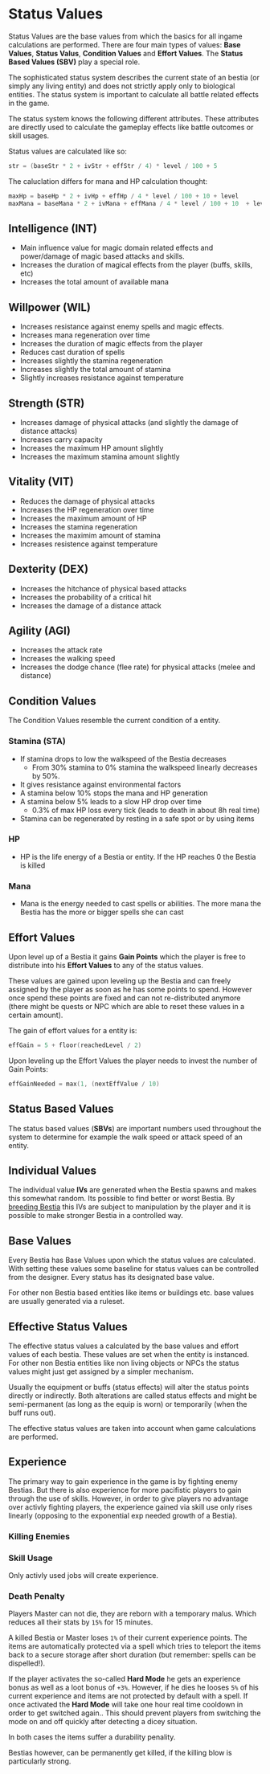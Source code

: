 # Status Values

Status Values are the base values from which the basics for all ingame calculations are performed.
There are four main types of values: **Base Values**, **Status Valus**, **Condition Values** and **Effort Values**. The
**Status Based Values (SBV)** play a special role.

The sophisticated status system describes the current state of an bestia (or simply any living entity) and does not
strictly apply only to biological entities. The status system is important to calculate all battle related effects
in the game.

The status system knows the following different attributes. These attributes are directly used to calculate the gameplay
effects like battle outcomes or skill usages.

Status values are calculated like so:

```kotlin
str = (baseStr * 2 + ivStr + effStr / 4) * level / 100 + 5
```

The caluclation differs for mana and HP calculation thought:

```kotlin
maxHp = baseHp * 2 + ivHp + effHp / 4 * level / 100 + 10 + level
maxMana = baseMana * 2 + ivMana + effMana / 4 * level / 100 + 10  + level * 2
```

## Intelligence (INT)

* Main influence value for magic domain related effects and power/damage of magic based attacks and skills.
* Increases the duration of magical effects from the player (buffs, skills, etc)
* Increases the total amount of available mana

## Willpower (WIL)

* Increases resistance against enemy spells and magic effects.
* Increases mana regeneration over time
* Increases the duration of magic effects from the player
* Reduces cast duration of spells
* Increases slightly the stamina regeneration
* Increases slightly the total amount of stamina
* Slightly increases resistance against temperature

## Strength (STR)

* Increases damage of physical attacks (and slightly the damage of distance attacks)
* Increases carry capacity
* Increases the maximum HP amount slightly
* Increases the maximum stamina amount slightly

## Vitality (VIT)

* Reduces the damage of physical attacks
* Increases the HP regeneration over time
* Increases the maximum amount of HP
* Increases the stamina regeneration
* Increases the maximim amount of stamina
* Increases resistence against temperature

## Dexterity (DEX)

* Increases the hitchance of physical based attacks
* Increases the probability of a critical hit
* Increases the damage of a distance attack

## Agility (AGI)

* Increases the attack rate
* Increases the walking speed
* Increases the dodge chance (flee rate) for physical attacks (melee and distance)

## Condition Values

The Condition Values resemble the current condition of a entity.

### Stamina (STA)

* If stamina drops to low the walkspeed of the Bestia decreases
  * From 30% stamina to 0% stamina the walkspeed linearly decreases by 50%.
* It gives resistance against environmental factors
* A stamina below 10% stops the mana and HP generation
* A stamina below 5% leads to a slow HP drop over time
  * 0.3% of max HP loss every tick (leads to death in about 8h real time)
* Stamina can be regenerated by resting in a safe spot or by using items

### HP

* HP is the life energy of a Bestia or entity. If the HP reaches 0 the Bestia is killed

### Mana

* Mana is the energy needed to cast spells or abilities. The more mana the Bestia has the more
  or bigger spells she can cast

## Effort Values

Upon level up of a Bestia it gains **Gain Points** which the player is free to distribute into his **Effort Values**
to any of the status values.

These values are gained upon leveling up the Bestia and can freely assigned by the player as soon as he has some points
to spend. However once spend these points are fixed and can not re-distributed anymore (there might be quests or NPC which
are able to reset these values in a certain amount).

The gain of effort values for a entity is:

```kotlin
effGain = 5 + floor(reachedLevel / 2)
```

Upon leveling up the Effort Values the player needs to invest the number of Gain Points:

```kotlin
effGainNeeded = max(1, (nextEffValue / 10)
```

## Status Based Values

The status based values (**SBVs**) are important numbers used throughout the system to determine for example the walk
speed or attack speed of an entity.

## Individual Values

The individual value **IVs** are generated when the Bestia spawns and makes this somewhat random. Its possible to find
better or worst Bestia. By [breeding Bestia](/docs/mechanics/bestia#breeding) this IVs are subject to manipulation by
the player and it is possible to make stronger Bestia in a controlled way.

## Base Values

Every Bestia has Base Values upon which the status values are calculated. With setting these values some
baseline for status values can be controlled from the designer. Every status has its designated base value.

For other non Bestia based entities like items or buildings etc. base values are usually generated via a ruleset.

## Effective Status Values

The effective status values a calculated by the base values and effort values of each bestia. These values are set when
the entity is instanced. For other non Bestia entities like non living objects or NPCs the status values might just get
assigned by a simpler mechanism.

Usually the equipment or buffs (status effects) will alter the status points directly or indirectly. Both alterations
are called status effects and might be semi-permanent (as long as the equip is worn) or temporarily (when the buff
runs out).

The effective status values are taken into account when game calculations are performed.

## Experience

The primary way to gain experience in the game is by fighting enemy Bestias. But there is also experience for more pacifistic
players to gain through the use of skills. However, in order to give players no advantage over activly fighting players, the
experience gained via skill use only rises linearly (opposing to the exponential exp needed growth of a Bestia).

### Killing Enemies

### Skill Usage

Only activly used jobs will create experience.

### Death Penalty

Players Master can not die, they are reborn with a temporary malus. Which reduces all their stats by `15%` for 15 minutes.

A killed Bestia or Master loses `1%` of their current experience points. The items are automatically protected via a spell
which tries to teleport the items back to a secure storage after short duration (but remember: spells can be dispelled!).

If the player activates the so-called **Hard Mode** he gets an experience bonus as well as a loot bonus of `+3%`.
However, if he dies he looses `5%` of his current experience and items are not protected by default with a spell. If once
activated the **Hard Mode** will take one hour real time cooldown in order to get switched again.. This should prevent
players from switching the mode on and off quickly after detecting a dicey situation.

In both cases the items suffer a durability penality.

Bestias however, can be permanently get killed, if the killing blow is particularly strong.

